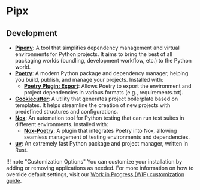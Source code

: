 # Pipx

## Development

- [**Pipenv**](https://pipenv.pypa.io/en/latest/): A tool that simplifies dependency management and virtual environments for Python projects. It aims to bring the best of all packaging worlds (bundling, development workflow, etc.) to the Python world.
- [**Poetry**](https://python-poetry.org/): A modern Python package and dependency manager, helping you build, publish, and manage your projects. Installed with:
    - [**Poetry Plugin: Export**](https://github.com/python-poetry/poetry-plugin-export): Allows Poetry to export the environment and project dependencies in various formats (e.g., requirements.txt).
- [**Cookiecutter**](https://github.com/cookiecutter/cookiecutter): A utility that generates project boilerplate based on templates. It helps streamline the creation of new projects with predefined structures and configurations.
- [**Nox**](https://nox.thea.codes/en/stable/): An automation tool for Python testing that can run test suites in different environments. Installed with:
    - [**Nox-Poetry**](https://nox-poetry.readthedocs.io/en/stable/): A plugin that integrates Poetry into Nox, allowing seamless management of testing environments and dependencies.
- [**uv**](https://docs.astral.sh/uv/): An extremely fast Python package and project manager, written in Rust.

!!! note "Customization Options"
    You can customize your installation by adding or removing applications as needed. For more information on how to override default settings, visit our [Work in Progress (WIP) customization guide](#).
